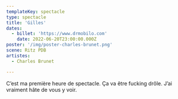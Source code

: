 ```yaml
---
templateKey: spectacle
type: spectacle
title: 'Gilles'
dates: 
  - billet: 'https://www.drmobilo.com'
    date: 2022-06-20T23:00:00.000Z
poster: '/img/poster-charles-brunet.png'
scene: Ritz PDB
artistes:
  - Charles Brunet

---
```

C’est ma première heure de spectacle. Ça va être fucking drôle. J’ai vraiment hâte de vous y voir.
